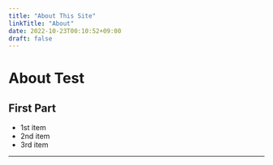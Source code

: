 ```yaml
---
title: "About This Site"
linkTitle: "About"
date: 2022-10-23T00:10:52+09:00
draft: false
---
```


# About Test
## First Part
- 1st item
- 2nd item
- 3rd item
---